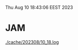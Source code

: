 Thu Aug 10 18:43:06 EEST 2023
# JAM
<a href='./cache/202308/10_18.log'>./cache/202308/10_18.log</a>
